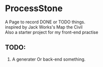 # ProcessStone

A Page to record DONE or TODO things.  
inspired by Jack Works's Map the Civil  
Also a starter project for my front-end practise

## TODO:
1. A generater Or back-end something.

